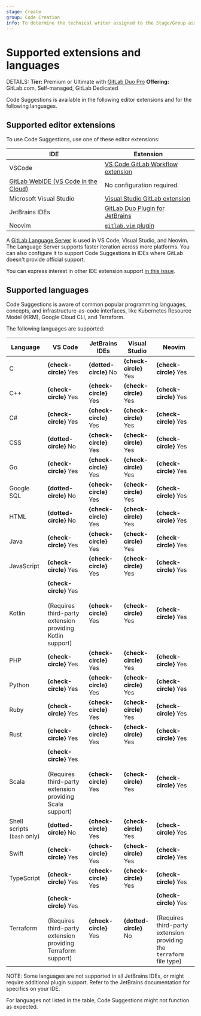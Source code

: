 ```yaml
---
stage: Create
group: Code Creation
info: To determine the technical writer assigned to the Stage/Group associated with this page, see https://handbook.gitlab.com/handbook/product/ux/technical-writing/#assignments
---
```


# Supported extensions and languages

DETAILS:
**Tier:** Premium or Ultimate with [GitLab Duo Pro](../../../../subscriptions/subscription-add-ons.md)
**Offering:** GitLab.com, Self-managed, GitLab Dedicated

Code Suggestions is available in the following editor extensions and
for the following languages.

## Supported editor extensions

To use Code Suggestions, use one of these editor extensions:

| IDE              | Extension              |
|------------------|------------------------|
| VSCode           | [VS Code GitLab Workflow extension](https://marketplace.visualstudio.com/items?itemName=GitLab.gitlab-workflow)|
| [GitLab WebIDE (VS Code in the Cloud)](../../../project/web_ide/index.md)  | No configuration required. |
| Microsoft Visual Studio | [Visual Studio GitLab extension](https://marketplace.visualstudio.com/items?itemName=GitLab.GitLabExtensionForVisualStudio) |
| JetBrains IDEs  | [GitLab Duo Plugin for JetBrains](https://plugins.jetbrains.com/plugin/22325-gitlab-duo) |
| Neovim           | [`gitlab.vim` plugin](https://gitlab.com/gitlab-org/editor-extensions/gitlab.vim) |

A [GitLab Language Server](https://gitlab.com/gitlab-org/editor-extensions/gitlab-lsp) is used in VS Code, Visual Studio, and Neovim. The Language Server supports faster iteration across more platforms. You can also configure it to support Code Suggestions in IDEs where GitLab doesn't provide official support.

You can express interest in other IDE extension support [in this issue](https://gitlab.com/gitlab-org/editor-extensions/meta/-/issues/78).

## Supported languages

Code Suggestions is aware of common popular programming languages, concepts, and
infrastructure-as-code interfaces, like Kubernetes Resource Model (KRM),
Google Cloud CLI, and Terraform.

The following languages are supported:

| Language         | VS Code                | JetBrains IDEs         | Visual Studio          | Neovim |
|------------------|------------------------|------------------------|------------------------|--------|
| C                | **{check-circle}** Yes | **{dotted-circle}** No | **{check-circle}** Yes | **{check-circle}** Yes |
| C++              | **{check-circle}** Yes | **{check-circle}** Yes | **{check-circle}** Yes | **{check-circle}** Yes |
| C#               | **{check-circle}** Yes | **{check-circle}** Yes | **{check-circle}** Yes | **{check-circle}** Yes |
| CSS              | **{dotted-circle}** No  | **{check-circle}** Yes | **{check-circle}** Yes  | **{check-circle}** Yes  |
| Go               | **{check-circle}** Yes | **{check-circle}** Yes | **{check-circle}** Yes | **{check-circle}** Yes |
| Google SQL       | **{dotted-circle}** No | **{check-circle}** Yes | **{check-circle}** Yes | **{check-circle}** Yes |
| HTML             | **{dotted-circle}** No  | **{check-circle}** Yes | **{check-circle}** Yes  | **{check-circle}** Yes  |
| Java             | **{check-circle}** Yes | **{check-circle}** Yes | **{check-circle}** Yes | **{check-circle}** Yes |
| JavaScript       | **{check-circle}** Yes | **{check-circle}** Yes | **{check-circle}** Yes | **{check-circle}** Yes |
| Kotlin           | **{check-circle}** Yes <br><br>(Requires third-party extension providing Kotlin support) | **{check-circle}** Yes | **{check-circle}** Yes | **{check-circle}** Yes |
| PHP              | **{check-circle}** Yes | **{check-circle}** Yes | **{check-circle}** Yes | **{check-circle}** Yes |
| Python           | **{check-circle}** Yes | **{check-circle}** Yes | **{check-circle}** Yes | **{check-circle}** Yes |
| Ruby             | **{check-circle}** Yes | **{check-circle}** Yes | **{check-circle}** Yes | **{check-circle}** Yes |
| Rust             | **{check-circle}** Yes | **{check-circle}** Yes | **{check-circle}** Yes | **{check-circle}** Yes |
| Scala            | **{check-circle}** Yes <br><br>(Requires third-party extension providing Scala support) | **{check-circle}** Yes | **{check-circle}** Yes | **{check-circle}** Yes |
| Shell scripts (`bash` only) | **{dotted-circle}** No  | **{check-circle}** Yes | **{check-circle}** Yes  | **{check-circle}** Yes  |
| Swift            | **{check-circle}** Yes | **{check-circle}** Yes | **{check-circle}** Yes | **{check-circle}** Yes |
| TypeScript       | **{check-circle}** Yes | **{check-circle}** Yes | **{check-circle}** Yes | **{check-circle}** Yes |
| Terraform        | **{check-circle}** Yes <br><br>(Requires third-party extension providing Terraform support) | **{check-circle}** Yes | **{dotted-circle}** No | **{check-circle}** Yes <br><br>(Requires third-party extension providing the `terraform` file type) |

NOTE:
Some languages are not supported in all JetBrains IDEs, or might require additional
plugin support. Refer to the JetBrains documentation for specifics on your IDE.

For languages not listed in the table, Code Suggestions might not function as expected.
